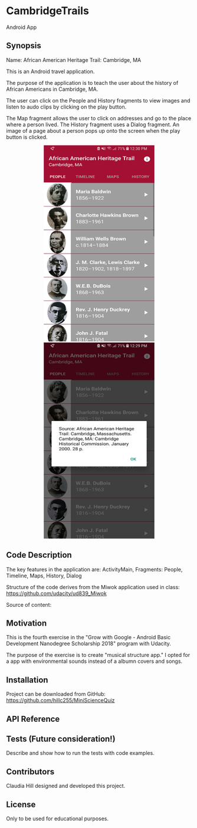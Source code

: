 # CambridgeTrails
Android App

## Synopsis

Name: African American Heritage Trail:  Cambridge, MA

This is an Android travel application.

The purpose of the application is to teach the user about the history of African Americans in Cambridge, MA.  

The user can click on the People and History fragments to view images and listen to audo clips by clicking on the play button.

The Map fragment allows the user to click on addresses and go to the place where a person lived.  The History fragment uses a Dialog fragment.
An image of a page about a person pops up onto the screen when the play button is clicked.

<p align="center">
 <kbd><img width="300" height="532" src="readme_assets/Trails.png"></kbd><kbd><img width="300" height="532" src="readme_assets/Trails2.png"></kbd>
</p>

## Code Description

The key features in the application are:
ActivityMain, Fragments:  People, Timeline, Maps, History, Dialog

Structure of the code derives from the Miwok application used in class:
https://github.com/udacity/ud839_Miwok

Source of content:  

## Motivation

This is the fourth exercise in the "Grow with Google - Android Basic Development Nanodegree Scholarship 2018" program with Udacity.

The purpose of the exercise is to create "musical structure app." I opted for a app with environmental sounds instead of a albumn covers and songs.

## Installation

Project can be downloaded from GitHub:  https://github.com/hillc255/MiniScienceQuiz

## API Reference

## Tests (Future consideration!)

Describe and show how to run the tests with code examples.

## Contributors

Claudia Hill designed and developed this project.

## License

Only to be used for educational purposes.

